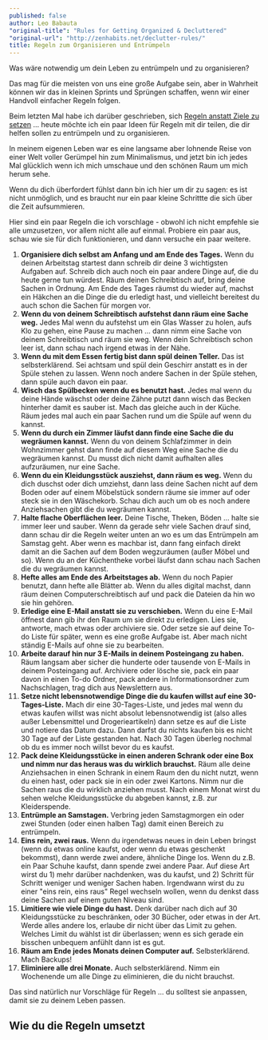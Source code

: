 ```yaml
---
published: false
author: Leo Babauta
"original-title": "Rules for Getting Organized & Decluttered"
"original-url": "http://zenhabits.net/declutter-rules/"
title: Regeln zum Organisieren und Entrümpeln
---
```



Was wäre notwendig um dein Leben zu entrümpeln und zu organisieren?

Das mag für die meisten von uns eine große Aufgabe sein, aber in Wahrheit können wir das in kleinen Sprints und Sprüngen schaffen, wenn wir einer Handvoll einfacher Regeln folgen.

Beim letzten Mal habe ich darüber geschrieben, sich [Regeln anstatt Ziele zu setzen](http://zen-habits.github.io/regeln/) ... heute möchte ich ein paar Ideen für Regeln mit dir teilen, die dir helfen sollen zu entrümpeln und zu organisieren.

In meinem eigenen Leben war es eine langsame aber lohnende Reise von einer Welt voller Gerümpel hin zum Minimalismus, und jetzt bin ich jedes Mal glücklich wenn ich mich umschaue und den schönen Raum um mich herum sehe.

Wenn du dich überfordert fühlst dann bin ich hier um dir zu sagen: es ist nicht unmöglich, und es braucht nur ein paar kleine Schrittte die sich über die Zeit aufsummieren.

Hier sind ein paar Regeln die ich vorschlage - obwohl ich nicht empfehle sie alle umzusetzen, vor allem nicht alle auf einmal. Probiere ein paar aus, schau wie sie für dich funktionieren, und dann versuche ein paar weitere.

1. **Organisiere dich selbst am Anfang und am Ende des Tages.** Wenn du deinen Arbeitstag startest dann schreib dir deine 3 wichtigsten Aufgaben auf. Schreib dich auch noch ein paar andere Dinge auf, die du heute gerne tun würdest. Räum deinen Schreibtisch auf, bring deine Sachen in Ordnung. Am Ende des Tages räumst du wieder auf, machst ein Häkchen an die Dinge die du erledigt hast, und vielleicht bereitest du auch schon die Sachen für morgen vor.
2. **Wenn du von deinem Schreibtisch aufstehst dann räum eine Sache weg.** Jedes Mal wenn du aufstehst um ein Glas Wasser zu holen, aufs Klo zu gehen, eine Pause zu machen ... dann nimm eine Sache von deinem Schreibtisch und räum sie weg. Wenn dein Schreibtisch schon leer ist, dann schau nach irgend etwas in der Nähe.
3. **Wenn du mit dem Essen fertig bist dann spül deinen Teller.** Das ist selbsterklärend. Sei achtsam und spül dein Geschirr anstatt es in der Spüle stehen zu lassen. Wenn noch andere Sachen in der Spüle stehen, dann spüle auch davon ein paar.
4. **Wisch das Spülbecken wenn du es benutzt hast.** Jedes mal wenn du deine Hände wäschst oder deine Zähne putzt dann wisch das Becken hinterher damit es sauber ist. Mach das gleiche auch in der Küche. Räum jedes mal auch ein paar Sachen rund um die Spüle auf wenn du kannst.
5. **Wenn du durch ein Zimmer läufst dann finde eine Sache die du wegräumen kannst.** Wenn du von deinem Schlafzimmer in dein Wohnzimmer gehst dann finde auf diesem Weg eine Sache die du wegräumen kannst. Du musst dich nicht damit aufhalten alles aufzuräumen, nur eine Sache.
6. **Wenn du ein Kleidungsstück ausziehst, dann räum es weg.** Wenn du dich duschst oder dich umziehst, dann lass deine Sachen nicht auf dem Boden oder auf einem Möbelstück sondern räume sie immer auf oder steck sie in den Wäschekorb. Schau dich auch um ob es noch andere Anziehsachen gibt die du wegräumen kannst.
7. **Halte flache Oberflächen leer.** Deine Tische, Theken, Böden ... halte sie immer leer und sauber. Wenn da gerade sehr viele Sachen drauf sind, dann schau dir die Regeln weiter unten an wo es um das Entrümpeln am Samstag geht. Aber wenn es machbar ist, dann fang einfach direkt damit an die Sachen auf dem Boden wegzuräumen (außer Möbel und so). Wenn du an der Küchentheke vorbei läufst dann schau nach Sachen die du wegräumen kannst.
8. **Hefte alles am Ende des Arbeitstages ab.** Wenn du noch Papier benutzt, dann hefte alle Blätter ab. Wenn du alles digital machst, dann räum deinen Computerschreibtisch auf und pack die Dateien da hin wo sie hin gehören.
9. **Erledige eine E-Mail anstatt sie zu verschieben.** Wenn du eine E-Mail öffnest dann gib ihr den Raum um sie direkt zu erledigen. Lies sie, antworte, mach etwas oder archiviere sie. Oder setze sie auf deine To-do Liste für später, wenn es eine große Aufgabe ist. Aber mach nicht ständig E-Mails auf ohne sie zu bearbeiten.
10. **Arbeite darauf hin nur 3 E-Mails in deinem Posteingang zu haben.** Räum langsam aber sicher die hunderte oder tausende von E-Mails in deinem Posteingang auf. Archiviere oder lösche sie, pack ein paar davon in einen To-do Ordner, pack andere in Informationsordner zum Nachschlagen, trag dich aus Newslettern aus.
11. **Setze nicht lebensnotwendige Dinge die du kaufen willst auf eine 30-Tages-Liste.** Mach dir eine 30-Tages-Liste, und jedes mal wenn du etwas kaufen willst was nicht absolut lebensnotwendig ist (also alles außer Lebensmittel und Drogerieartikeln) dann setze es auf die Liste und notiere das Datum dazu. Dann darfst du nichts kaufen bis es nicht 30 Tage auf der Liste gestanden hat. Nach 30 Tagen überleg nochmal ob du es immer noch willst bevor du es kaufst.
12. **Pack deine Kleidungsstücke in einen anderen Schrank oder eine Box und nimm nur das heraus was du wirklich brauchst.** Räum alle deine Anziehsachen in einen Schrank in einem Raum den du nicht nutzt, wenn du einen hast, oder pack sie in ein oder zwei Kartons. Nimm nur die Sachen raus die du wirklich anziehen musst. Nach einem Monat wirst du sehen welche Kleidungsstücke du abgeben kannst, z.B. zur Kleiderspende.
13. **Entrümple an Samstagen.** Verbring jeden Samstagmorgen ein oder zwei Stunden (oder einen halben Tag) damit einen Bereich zu entrümpeln.
14. **Eins rein, zwei raus.** Wenn du irgendetwas neues in dein Leben bringst (wenn du etwas online kaufst, oder wenn du etwas geschenkt bekommst), dann werde zwei andere, ähnliche Dinge los. Wenn du z.B. ein Paar Schuhe kaufst, dann spende zwei andere Paar. Auf diese Art wirst du 1) mehr darüber nachdenken, was du kaufst, und 2) Schritt für Schritt weniger und weniger Sachen haben. Irgendwann wirst du zu einer "eins rein, eins raus" Regel wechseln wollen, wenn du denkst dass deine Sachen auf einem guten Niveau sind.
15. **Limitiere wie viele Dinge du hast.** Denk darüber nach dich auf 30 Kleidungsstücke zu beschränken, oder 30 Bücher, oder etwas in der Art. Werde alles andere los, erlaube dir nicht über das Limit zu gehen. Welches Limit du wählst ist dir überlassen; wenn es sich gerade ein bisschen unbequem anfühlt dann ist es gut.
16. **Räum am Ende jedes Monats deinen Computer auf.** Selbsterklärend. Mach Backups!
17. **Eliminiere alle drei Monate.** Auch selbsterklärend. Nimm ein Wochenende um alle Dinge zu eliminieren, die du nicht brauchst.

Das sind natürlich nur Vorschläge für Regeln ... du solltest sie anpassen, damit sie zu deinem Leben passen.

## Wie du die Regeln umsetzt

